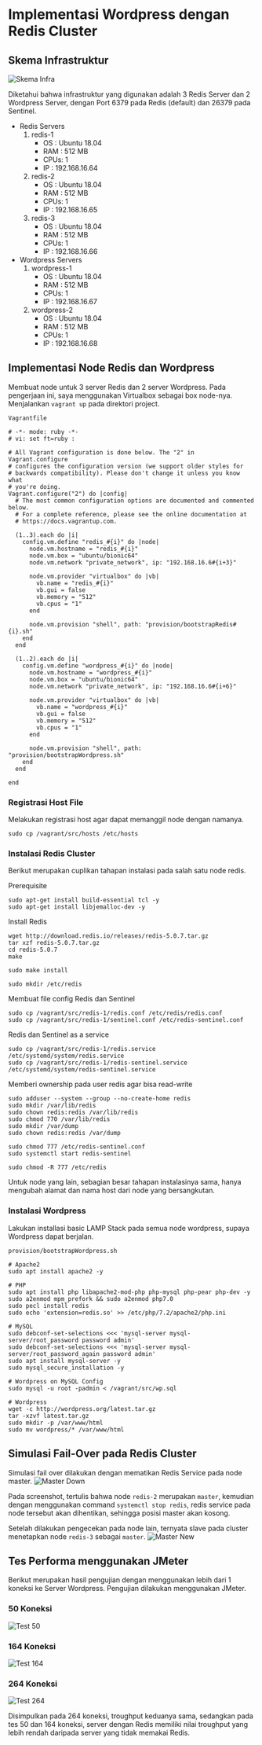 # Implementasi Wordpress dengan Redis Cluster

## Skema Infrastruktur

![Skema Infra](img/skema.jpg)

Diketahui bahwa infrastruktur yang digunakan adalah 3 Redis Server dan 2 Wordpress Server, dengan Port 6379 pada Redis (default) dan 26379 pada Sentinel.

- Redis Servers
    1. redis-1
        - OS  : Ubuntu 18.04
        - RAM : 512 MB
        - CPUs: 1
        - IP  : 192.168.16.64
    2. redis-2
        - OS  : Ubuntu 18.04
        - RAM : 512 MB
        - CPUs: 1
        - IP  : 192.168.16.65
    3. redis-3
        - OS  : Ubuntu 18.04
        - RAM : 512 MB
        - CPUs: 1
        - IP  : 192.168.16.66
- Wordpress Servers
    1. wordpress-1
        - OS  : Ubuntu 18.04
        - RAM : 512 MB
        - CPUs: 1
        - IP  : 192.168.16.67
    2. wordpress-2
        - OS  : Ubuntu 18.04
        - RAM : 512 MB
        - CPUs: 1
        - IP  : 192.168.16.68

## Implementasi Node Redis dan Wordpress
Membuat node untuk 3 server Redis dan 2 server Wordpress. Pada pengerjaan ini, saya menggunakan Virtualbox sebagai box node-nya.
Menjalankan `vagrant up` pada direktori project.

`Vagrantfile`
```
# -*- mode: ruby -*-
# vi: set ft=ruby :

# All Vagrant configuration is done below. The "2" in Vagrant.configure
# configures the configuration version (we support older styles for
# backwards compatibility). Please don't change it unless you know what
# you're doing.
Vagrant.configure("2") do |config|
  # The most common configuration options are documented and commented below.
  # For a complete reference, please see the online documentation at
  # https://docs.vagrantup.com.

  (1..3).each do |i|
    config.vm.define "redis_#{i}" do |node|
      node.vm.hostname = "redis_#{i}"
      node.vm.box = "ubuntu/bionic64"
      node.vm.network "private_network", ip: "192.168.16.6#{i+3}"
      
      node.vm.provider "virtualbox" do |vb|
        vb.name = "redis_#{i}"
        vb.gui = false
        vb.memory = "512"
        vb.cpus = "1"
      end
      
      node.vm.provision "shell", path: "provision/bootstrapRedis#{i}.sh"
    end
  end

  (1..2).each do |i|
    config.vm.define "wordpress_#{i}" do |node|
      node.vm.hostname = "wordpress_#{i}"
      node.vm.box = "ubuntu/bionic64"
      node.vm.network "private_network", ip: "192.168.16.6#{i+6}"
      
      node.vm.provider "virtualbox" do |vb|
        vb.name = "wordpress_#{i}"
        vb.gui = false
        vb.memory = "512"
        vb.cpus = "1"
      end
      
      node.vm.provision "shell", path: "provision/bootstrapWordpress.sh"
    end
  end

end
```
### Registrasi Host File
Melakukan registrasi host agar dapat memanggil node dengan namanya.
```
sudo cp /vagrant/src/hosts /etc/hosts
```

### Instalasi Redis Cluster

Berikut merupakan cuplikan tahapan instalasi pada salah satu node redis.

Prerequisite
```
sudo apt-get install build-essential tcl -y
sudo apt-get install libjemalloc-dev -y
```

Install Redis
```
wget http://download.redis.io/releases/redis-5.0.7.tar.gz
tar xzf redis-5.0.7.tar.gz
cd redis-5.0.7
make

sudo make install

sudo mkdir /etc/redis
```
Membuat file config Redis dan Sentinel
```
sudo cp /vagrant/src/redis-1/redis.conf /etc/redis/redis.conf
sudo cp /vagrant/src/redis-1/sentinel.conf /etc/redis-sentinel.conf
```
Redis dan Sentinel as a service
```
sudo cp /vagrant/src/redis-1/redis.service /etc/systemd/system/redis.service
sudo cp /vagrant/src/redis-1/redis-sentinel.service /etc/systemd/system/redis-sentinel.service
```
Memberi ownership pada user redis agar bisa read-write
```
sudo adduser --system --group --no-create-home redis
sudo mkdir /var/lib/redis
sudo chown redis:redis /var/lib/redis
sudo chmod 770 /var/lib/redis
sudo mkdir /var/dump
sudo chown redis:redis /var/dump

sudo chmod 777 /etc/redis-sentinel.conf
sudo systemctl start redis-sentinel

sudo chmod -R 777 /etc/redis
```

Untuk node yang lain, sebagian besar tahapan instalasinya sama, hanya mengubah alamat dan nama host dari node yang bersangkutan.

### Instalasi Wordpress
Lakukan installasi basic LAMP Stack pada semua node wordpress, supaya Wordpress dapat berjalan.

`provision/bootstrapWordpress.sh`
```
# Apache2
sudo apt install apache2 -y

# PHP
sudo apt install php libapache2-mod-php php-mysql php-pear php-dev -y
sudo a2enmod mpm_prefork && sudo a2enmod php7.0
sudo pecl install redis
sudo echo 'extension=redis.so' >> /etc/php/7.2/apache2/php.ini

# MySQL
sudo debconf-set-selections <<< 'mysql-server mysql-server/root_password password admin'
sudo debconf-set-selections <<< 'mysql-server mysql-server/root_password_again password admin'
sudo apt install mysql-server -y
sudo mysql_secure_installation -y

# Wordpress on MySQL Config
sudo mysql -u root -padmin < /vagrant/src/wp.sql

# Wordpress
wget -c http://wordpress.org/latest.tar.gz
tar -xzvf latest.tar.gz
sudo mkdir -p /var/www/html
sudo mv wordpress/* /var/www/html
```

## Simulasi Fail-Over pada Redis Cluster
Simulasi fail over dilakukan dengan mematikan Redis Service pada node master.
![Master Down](img/redis-failover-1.JPG)

Pada screenshot, tertulis bahwa node `redis-2` merupakan `master`, kemudian dengan menggunakan command `systemctl stop redis`, redis service pada node tersebut akan dihentikan, sehingga posisi master akan kosong.

Setelah dilakukan pengecekan pada node lain, ternyata slave pada cluster menetapkan node `redis-3` sebagai `master`.
![Master New](img/redis-failover-2.JPG)

## Tes Performa menggunakan JMeter
Berikut merupakan hasil pengujian dengan menggunakan lebih dari 1 koneksi ke Server Wordpress. Pengujian dilakukan menggunakan JMeter. 

### 50 Koneksi
![Test 50](img/test50.JPG)

### 164 Koneksi
![Test 164](img/test164.JPG)

### 264 Koneksi
![Test 264](img/test264.JPG)

Disimpulkan pada 264 koneksi, troughput keduanya sama, sedangkan pada tes 50 dan 164 koneksi, server dengan Redis memiliki nilai troughput yang lebih rendah daripada server yang tidak memakai Redis.